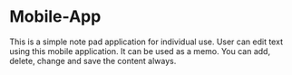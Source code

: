 # Mobile-App
This is a simple note pad application for individual use. User can edit text using this mobile application. It can be used as a memo. You can add, delete, change and save the content always.
